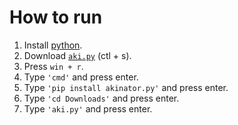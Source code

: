 # How to run

1. Install [python](https://python.org/downloads).
2. Download [`aki.py`](https://raw.githubusercontent.com/DhruvMitna/akinator/master/aki.py) (ctl + s).
3. Press `win + r`.
4. Type `'cmd'` and press enter.
5. Type `'pip install akinator.py'` and press enter.
6. Type `'cd Downloads'` and press enter.
7. Type `'aki.py'` and press enter.